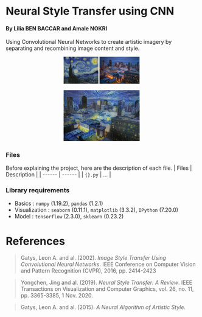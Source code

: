 # Neural Style Transfer using CNN
#### By Lilia BEN BACCAR and Amale NOKRI
Using Convolutional Neural Networks to create artistic imagery by separating and recombining image content and style.

<p align="center">
  <img src="https://github.com/lbenbaccar/Neural-Style-Transfer-using-CNN/blob/main/input.png" width="200"/>
</p>

<p align="center">
  <img src="https://github.com/lbenbaccar/Neural-Style-Transfer-using-CNN/blob/main/output.jpg" width="200"/>
</p>


### Files
Before explaining the project, here are the description of each file.
| Files | Description |
| ------ | ------ |
| `{}.py` | ... |

### Library requirements  
  - Basics : `numpy` (1.19.2), `pandas` (1.2.1)
  - Visualization : `seaborn` (0.11.1), `matplotlib` (3.3.2), `IPython` (7.20.0) 
  - Model : `tensorflow` (2.3.0), `sklearn` (0.23.2)

# References
> Gatys, Leon A. and al. (2002). *Image Style Transfer Using Convolutional Neural Networks*. IEEE Conference on Computer Vision and Pattern Recognition (CVPR), 2016, pp. 2414-2423

> Yongchen, Jing and al. (2019). *Neural Style Transfer: A Review*. IEEE Transactions on Visualization and Computer Graphics, vol. 26, no. 11, pp. 3365-3385, 1 Nov. 2020.

> Gatys, Leon A. and al. (2015). *A Neural Algorithm of Artistic Style*.
